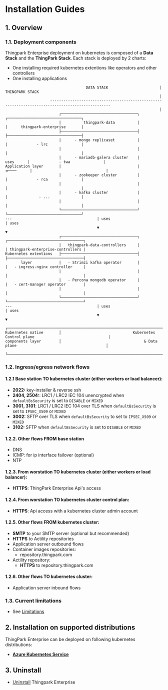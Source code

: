 # Installation Guides
## 1. Overview
### 1.1. Deployment components
Thingpark Enterprise deployment on kubernetes is composed of a **Data Stack** and the  **ThingPark Stack**.
Each stack is deployed by 2 charts:
- One installing required kubernetes extentions like operators and other controllers 
- One installing applications


```
                                    DATA STACK                       |                  THINGPARK STACK
                                                                     |  
                    -------------------------------------------------------------------------------------------------
                                                                     |
                        ┌──────────────────────────────────┐                  ┌─────────────────────────────────┐
                        |          thingpark-data          |                  |      thingpark-enterprise       |
                        ├──────────────────────────────────┤                  ├─────────────────────────────────┤ 
                        |      - mongo replicaset          |                  |             - lrc               |
                        |                                  |                  |                                 |
                        |      - mariadb-galera cluster    |        uses      |             - twa               |
Application layer       |                                  |       ◄────      |                                 |
                        |      - zookeeper cluster         |                  |             - rca               |
                        |                                  |                  |                                 |
                        |      - kafka cluster             |                  |              - ...              |
                        |                                  |                  |                                 |
                        └──────────────────────────────────┘                  └─────────────────────────────────┘                                  
---                                      | uses                                               | uses
                                         ▼                                                    ▼
                        ┌──────────────────────────────────┐                  ┌──────────────────────────────────┐
                        |   thingpark-data-controllers     |                  | thingpark-enterprise-controllers |
Kubernetes extentions   ├──────────────────────────────────┤                  ├──────────────────────────────────┤ 
       layer            |   - Strimzi kafka operator       |                  |   - ingress-nginx controller     |
                        |                                  |                  |                                  |
                        |   - Percona mongodb operator     |                  |   - cert-manager operator        |
                        |                                  |                  |                                  |
                        └──────────────────────────────────┘                  └──────────────────────────────────┘
---                                      | uses                                               | uses
                                         ▼                                                    ▼
                        ┌─────────────────────────────────────────────────────────────────────────────────────────┐          
Kubernetes native       │                                Kubernetes Control plane                                 |
components layer        │                                     & Data plane                                        │ 
                        └─────────────────────────────────────────────────────────────────────────────────────────┘  

```

### 1.2. Ingress/egress network flows 

#### 1.2.1 Base station TO kubernetes cluster (either workers or load balancer):

- **2022:** key-installer & reverse ssh
- **2404, 2504:**: LRC1 / LRC2 IEC 104 unencrypted when `defaultBsSecurity` is set to `DISABLE` or  `MIXED`
- **3001, 3101**: LRC1 / LRC2 IEC 104 over TLS when `defaultBsSecurity` is set to `IPSEC_X509` or  `MIXED`
- **3002:** SFTP over TLS when `defaultBsSecurity` to set to `IPSEC_X509` or  `MIXED`
- **3102:** SFTP when `defaultBsSecurity` is set to `DISABLE` or  `MIXED`

#### 1.2.2. Other flows FROM base station

- DNS
- ICMP: for ip interface failover (optional)
- NTP

#### 1.2.3. From worstation TO kubernetes cluster (either workers or load balancer):

- **HTTPS**:  ThingPark Enterprise Api's access 

#### 1.2.4. From worstation TO kubernetes cluster control plan:

- **HTTPS**: Api access with a kubernetes cluster admin account

#### 1.2.5. Other flows FROM kubernetes cluster:

- **SMTP** to your SMTP server (optional but recommended)
- **HTTPS** to Actility repositories
- Application server outbound flows
- Container images repositories:
  - repository.thingpark.com
- Actility repository: 
  - **HTTPS** to repository.thingpark.com

#### 1.2.6. Other flows TO kubernetes cluster:
- Application server inbound flows

### 1.3. Current limitations

- See [Limitations](./limitations.md)


## 2. Installation on supported distributions
ThingPark Enterprise  can be deployed on following kubernetes distributions:
- [**Azure Kubernetes Service**](./azureKubernetesService.md)

## 3. Uninstall
- [Uninstall](uninstall.md) Thingpark Enterprise